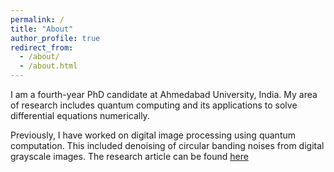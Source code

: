 ```yaml
---
permalink: /
title: "About"
author_profile: true
redirect_from: 
  - /about/
  - /about.html
---
```


I am a fourth-year PhD candidate at Ahmedabad University, India. My area of research includes quantum computing and its applications to solve differential equations numerically. 

Previously, I have worked on digital image processing using quantum computation. This included denoising of circular banding noises from digital grayscale images. The research article can be found [here](https://link.springer.com/article/10.1007/s42484-024-00205-9)
